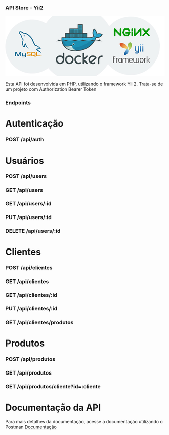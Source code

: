 ### API Store - Yii2
![alt text](https://github.com/demaroto/php-yii2-api/blob/main/web/api-yii.jpg?raw=true)

Esta API foi desenvolvida em PHP, utilizando o framework Yii 2. Trata-se de um projeto com Authorization
Bearer Token

### Endpoints

# Autenticação
### POST    /api/auth

# Usuários
### POST    /api/users
### GET     /api/users
### GET     /api/users/:id
### PUT     /api/users/:id
### DELETE  /api/users/:id

# Clientes
### POST    /api/clientes
### GET     /api/clientes
### GET     /api/clientes/:id
### PUT     /api/clientes/:id
### GET     /api/clientes/produtos

# Produtos
### POST    /api/produtos
### GET     /api/produtos
### GET     /api/produtos/cliente?id=:cliente

# Documentação da API
Para mais detalhes da documentação, acesse a documentação utilizando o Postman [Documentação](https://documenter.getpostman.com/view/5545042/2sA3JGeimc)



